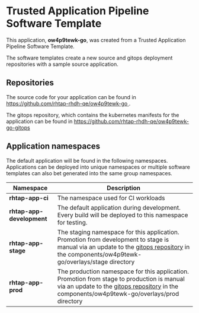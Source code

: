 # Trusted Application Pipeline Software Template

This application, **ow4p9tewk-go**, was created from a Trusted Application Pipeline Software Template.

The software templates create a new source and gitops deployment repositories with a sample source application. 

## Repositories

The source code for your application can be found in [https://github.com/rhtap-rhdh-qe/ow4p9tewk-go ](https://github.com/rhtap-rhdh-qe/ow4p9tewk-go ).
 
The gitops repository, which contains the kubernetes manifests for the application can be found in 
[https://github.com/rhtap-rhdh-qe/ow4p9tewk-go-gitops ](https://github.com/rhtap-rhdh-qe/ow4p9tewk-go-gitops ) 

## Application namespaces 

The default application will be found in the following namespaces. Applications can be deployed into unique namespaces or multiple software templates can also bet generated into the same group namespaces.  

|  Namespace   |  Description   |  
| -------- | -------- |
| **rhtap-app-ci** | The namespace used for CI workloads |
| **rhtap-app-development** | The default application during development. Every build will be deployed to this namespace for testing. |
| **rhtap-app-stage** | The staging namespace for this application. Promotion from development to stage is manual via an update to the [gitops repository](https://github.com/rhtap-rhdh-qe/ow4p9tewk-go-gitops ) in the components/ow4p9tewk-go/overlays/stage directory |
| **rhtap-app-prod** | The production namespace for this application. Promotion from stage to production is manual via an update to the [gitops repository](https://github.com/rhtap-rhdh-qe/ow4p9tewk-go-gitops ) in the components/ow4p9tewk-go/overlays/prod directory |